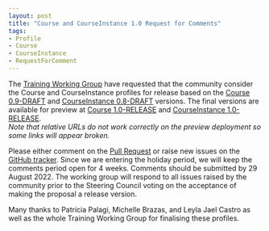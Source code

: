 ```yaml
---
layout: post
title: "Course and CourseInstance 1.0 Request for Comments"
tags:
- Profile
- Course
- CourseInstance
- RequestForComment
---
```


The [Training Working Group](https://bioschemas.org/groups/Training) have requested that the community consider the Course and CourseInstance profiles for release based on the [Course 0.9-DRAFT](https://bioschemas.org/profiles/Course/0.9-DRAFT-2020_12_08) and [CourseInstance 0.8-DRAFT](https://bioschemas.org/profiles/CourseInstance/0.8-DRAFT-2020_10_06) versions. The final versions are available for preview at [Course 1.0-RELEASE](https://hw-swel.github.io/bioschemas.github.io/profiles/Course/1.0-RELEASE) and [CourseInstance 1.0-RELEASE](https://hw-swel.github.io/bioschemas.github.io/profiles/CourseInstance/1.0-RELEASE).  
_Note that relative URLs do not work correctly on the preview deployment so some links will appear broken._

Please either comment on the [Pull Request](https://github.com/BioSchemas/bioschemas.github.io/pull/562) or raise new issues on the [GitHub tracker](https://github.com/BioSchemas/bioschemas/labels/type%3A%20Course). Since we are entering the holiday period, we will keep the comments period open for 4 weeks. Comments should be submitted by 29 August 2022. The working group will respond to all issues raised by the community prior to the Steering Council voting on the acceptance of making the proposal a release version.

Many thanks to Patricia Palagi, Michelle Brazas, and Leyla Jael Castro as well as the whole Training Working Group for finalising these profiles.
